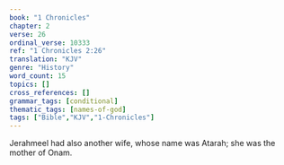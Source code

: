 ```yaml
---
book: "1 Chronicles"
chapter: 2
verse: 26
ordinal_verse: 10333
ref: "1 Chronicles 2:26"
translation: "KJV"
genre: "History"
word_count: 15
topics: []
cross_references: []
grammar_tags: [conditional]
thematic_tags: [names-of-god]
tags: ["Bible","KJV","1-Chronicles"]
---
```

Jerahmeel had also another wife, whose name was Atarah; she was the mother of Onam.
